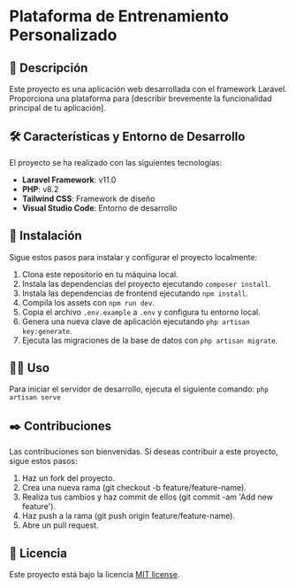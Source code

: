# Plataforma de Entrenamiento Personalizado

## 📝 Descripción

Este proyecto es una aplicación web desarrollada con el framework Laravel. Proporciona una plataforma para [describir brevemente la funcionalidad principal de tu aplicación].

## 🛠️ Características y Entorno de Desarrollo

El proyecto se ha realizado con las siguientes tecnologías:

-   **Laravel Framework**: v11.0
-   **PHP**: v8.2
-   **Tailwind CSS**: Framework de diseño
-   **Visual Studio Code**: Entorno de desarrollo

## 🚀 Instalación

Sigue estos pasos para instalar y configurar el proyecto localmente:

1. Clona este repositorio en tu máquina local.
2. Instala las dependencias del proyecto ejecutando `composer install`.
3. Instala las dependencias de frontend ejecutando `npm install`.
4. Compila los assets con `npm run dev`.
5. Copia el archivo `.env.example` a `.env` y configura tu entorno local.
6. Genera una nueva clave de aplicación ejecutando `php artisan key:generate`.
7. Ejecuta las migraciones de la base de datos con `php artisan migrate`.

## 👩‍💻 Uso

Para iniciar el servidor de desarrollo, ejecuta el siguiente comando: `php artisan serve`

## ✒️ Contribuciones

Las contribuciones son bienvenidas. Si deseas contribuir a este proyecto, sigue estos pasos:

1. Haz un fork del proyecto.
2. Crea una nueva rama (git checkout -b feature/feature-name).
3. Realiza tus cambios y haz commit de ellos (git commit -am 'Add new feature').
4. Haz push a la rama (git push origin feature/feature-name).
5. Abre un pull request.

## 📄 Licencia

Este proyecto está bajo la licencia [MIT license](https://opensource.org/licenses/MIT).
